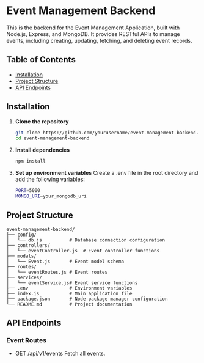 # Event Management Backend

This is the backend for the Event Management Application, built with Node.js, Express, and MongoDB. It provides RESTful APIs to manage events, including creating, updating, fetching, and deleting event records.

## Table of Contents

- [Installation](#installation)
- [Project Structure](#project-structure)
- [API Endpoints](#api-endpoints)

## Installation

1. **Clone the repository**

   ```bash
   git clone https://github.com/yourusername/event-management-backend.git
   cd event-management-backend
   ```
1. **Install dependencies**

   ```bash
   npm install
   ```
1. **Set up environment variables**
   Create a .env file in the root directory and add the following variables:

   ```bash
   PORT=5000
   MONGO_URI=your_mongodb_uri
   ```

## Project Structure

```
event-management-backend/
├── config/
│   └── db.js          # Database connection configuration
├── controllers/
│   └── eventController.js  # Event controller functions
├── modals/
│   └── Event.js       # Event model schema
├── routes/
│   └── eventRoutes.js # Event routes
├── services/
│   └── eventService.js# Event service functions
├── .env               # Environment variables
├── index.js           # Main application file
├── package.json       # Node package manager configuration
└── README.md          # Project documentation
```

## API Endpoints

### Event Routes

- GET /api/v1/events
  Fetch all events.
   
